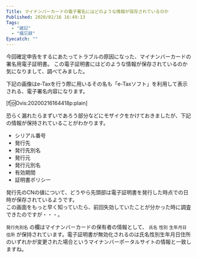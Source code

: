 ```yaml
---
Title: マイナンバーカードの電子署名にはどのような情報が保存されているのか
Published: 2020/02/16 16:49:13
Tags:
  - "雑記"
  - "備忘録"
Eyecatch: ""
---
```

今回確定申告をするにあたってトラブルの原因になった、マイナンバーカードの署名用電子証明書。
この電子証明書にはどのような情報が保存されているのか気になりまして、調べてみました。  



下記の画像はe-Taxを行う際に用いるその名も「e-Taxソフト」を利用して表示される、電子署名内容になります。   

[f:id:Ovis:20200216164418p:plain]

恐らく漏れたらまずいであろう部分などにモザイクをかけておきましたが、下記の情報が保持されていることがわかります。  


* シリアル番号  
* 発行先  
* 発行先別名
* 発行元  
* 発行元別名
* 有効期間
* 証明書ポリシー

発行先のCNの値について、どうやら先頭部は電子証明書を発行した時点での日時が保存されているようです。  
この画面をもっと早く知っていたら、前回失効していたことが分かった時に調査できたのですが・・・。  

`発行先別名` の欄はマイナンバーカードの保有者の情報として、 `氏名`  `性別`  `生年月日` `住所` が保持されています。電子証明書が無効化されるのは氏名性別生年月日住所のいずれかが変更された場合というマイナンバーポータルサイトの情報と一致しますね。

